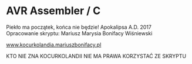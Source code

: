 AVR Assembler / C
=============

Piekło ma początek, końca nie będzie! Apokalipsa A.D. 2017			
Opracowanie skryptu: Mariusz Marysia Bonifacy Wiśniewski

www.kocurkolandia.mariuszbonifacy.pl

KTO NIE ZNA KOCURKOLANDII NIE MA PRAWA KORZYSTAĆ ZE SKRYPTU

